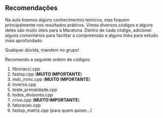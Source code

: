 ## Recomendações
Na aula tivemos alguns conhecimentos teóricos, mas foquem principalmente nos resultados práticos.
Vimos diversos códigos e alguns deles são muito úteis para a Maratona.
Dentro de cada código, adicionei alguns comentários para facilitar a compreensão e alguns links
para estudo mais aprofundado.

Qualquer dúvida, mandem no grupo!

Recomendo a seguinte ordem de códigos:
1. fibonacci.cpp
2. fastxp.cpp (**MUITO IMPORTANTE**)
3. mdc_mmc.cpp (**MUITO IMPORTANTE**)
4. inverso.cpp
5. teste_primalidade.cpp
6. todos_divisores.cpp
7. crivo.cpp  (**MUITO IMPORTANTE**)
8. fatoracao.cpp
9. fastxp_matriz.cpp (para quem quiser...)
